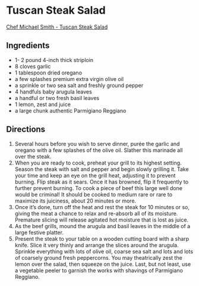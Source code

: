 # Tuscan Steak Salad

[Chef Michael Smith - Tuscan Steak Salad](http://chefmichaelsmith.com/recipe/tuscan-steak-salad/)

## Ingredients
* 1- 2 pound 4-inch thick striploin
* 8 cloves garlic
* 1 tablespoon dried oregano
* a few splashes premium extra virgin olive oil
* a sprinkle or two sea salt and freshly ground pepper
* 4 handfuls baby arugula leaves
* a handful or two fresh basil leaves
* 1 lemon, zest and juice
* a large chunk authentic Parmigiano Reggiano

## Directions
1. Several hours before you wish to serve dinner, purée the garlic and oregano with a few splashes of the olive oil. Slather this marinade all over the steak.
2. When you are ready to cook, preheat your grill to its highest setting. Season the steak with salt and pepper and begin slowly grilling it. Take your time and keep an eye on the grill heat, adjusting it to prevent burning. Flip steak as it sears. Once it has browned, flip it frequently to further prevent burning. To cook a piece of beef this large well done would be criminal! It should be cooked to medium rare or rare to maximize its juiciness, about 20 minutes or more.
3. Once it’s done, turn off the heat and rest the steak for 10 minutes or so, giving the meat a chance to relax and re-absorb all of its moisture. Premature slicing will release agitated hot moisture that is lost as juice.
4. As the beef grills, mound the arugula and basil leaves in the middle of a large festive platter.
5. Present the steak to your table on a wooden cutting board with a sharp knife. Slice it very thinly and arrange the slices around the arugula. Sprinkle everything with lots of olive oil, coarse sea salt and lots and lots of coarsely ground fresh peppercorns. You may theatrically zest the lemon over the salad, then squeeze on the juice. Last, but not least, use a vegetable peeler to garnish the works with shavings of Parmigiano Reggiano.
